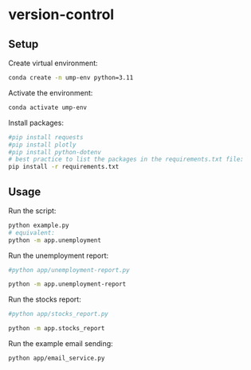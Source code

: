 # version-control

## Setup

Create virtual environment:
```sh
conda create -n ump-env python=3.11
```
Activate the environment:
```sh
conda activate ump-env
```
Install packages:
```sh
#pip install requests
#pip install plotly
#pip install python-dotenv
# best practice to list the packages in the requirements.txt file:
pip install -r requirements.txt
```

## Usage
Run the script:
```sh
python example.py
# equivalent:
python -m app.unemployment
```

Run the unemployment report:

```sh
#python app/unemployment-report.py

python -m app.unemployment-report
```

Run the stocks report:

```sh
#python app/stocks_report.py

python -m app.stocks_report
```

Run the example email sending: 

```sh
python app/email_service.py